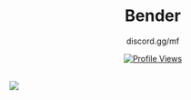 <h1 align="center">Bender</h1>
<p align="center">discord.gg/mf</p>
<a href="https://github.com/bender6pm">
  <p align="center">
    <img src="https://komarev.com/ghpvc/?username=bender6pm" alt="Profile Views">
  </p>
</a>
  <br>
    <img style="align: center;" src="https://discord.c99.nl/widget/theme-4/206832952980668428.png" />
</p>
